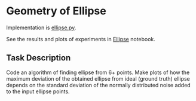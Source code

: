 # Geometry of Ellipse

Implementation is [ellipse.py](./ellipse.py).

See the results and plots of experiments in [Ellipse](./Ellipse.ipynb) notebook.

## Task Description

Code an algorithm of finding ellipse from 6+ points. Make plots of how the maximum deviation of the obtained ellipse from ideal (ground truth) ellipse depends on the standard deviation of the normally distributed noise added to the input ellipse points.